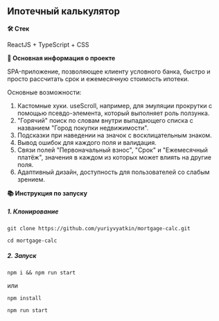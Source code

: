 ## Ипотечный калькулятор

**🛠️ Стек**

ReactJS + TypeScript + CSS

**💬 Основная информация о проекте**

SPA-приложение, позволяющее клиенту условного банка, быстро и просто рассчитать срок и ежемесячную стоимость ипотеки.

Основные возможности:
1. Кастомные хуки. useScroll, например, для эмуляции прокрутки с помощью псевдо-элемента, который выполняет роль ползунка.
2. "Горячий" поиск по словам внутри выпадающего списка с названием "Город покупки недвижимости".
3. Подсказки при наведении на значок с восклицательным знаком.
4. Вывод ошибок для каждого поля и валидация.
5. Связи полей "Первоначальный взнос", "Срок" и "Ежемесячный платёж", значения в каждом из которых может влиять на другие поля.
6. Адаптивный дизайн, доступность для пользователей со слабым зрением.

**📚 Инструкция по запуску**

##### 1. Клонирование

```
git clone https://github.com/yuriyvyatkin/mortgage-calc.git
```

```
cd mortgage-calc
```

##### 2. Запуск

```
npm i && npm run start
```

или

```
npm install
```

```
npm run start
```
